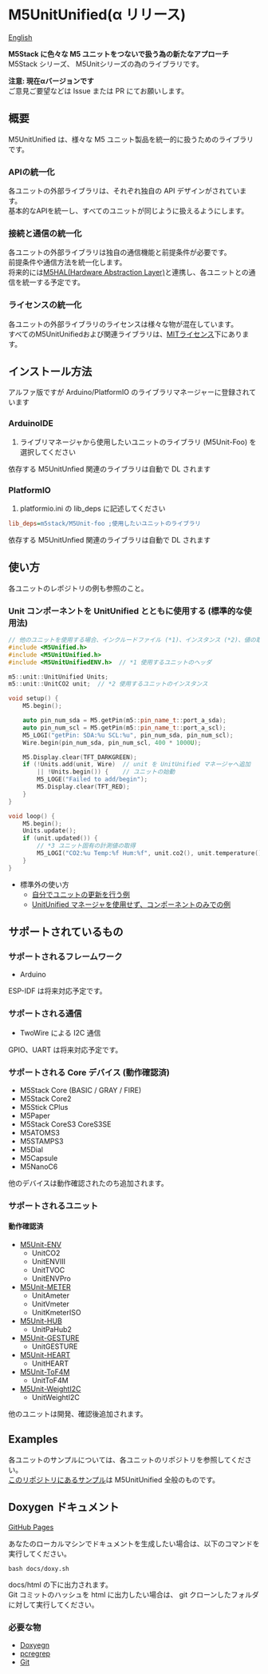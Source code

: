 
# M5UnitUnified(α リリース)

[English](README.md)

**M5Stack に色々な M5 ユニットをつないで扱う為の新たなアプローチ**  
M5Stack シリーズ、 M5Unitシリーズの為のライブラリです。

**注意: 現在αバージョンです**  
ご意見ご要望などは Issue または PR にてお願いします。

## 概要
M5UnitUnified は、様々な M5 ユニット製品を統一的に扱うためのライブラリです。

### APIの統一化
各ユニットの外部ライブラリは、それぞれ独自の API デザインがされています。  
基本的なAPIを統一し、すべてのユニットが同じように扱えるようにします。

### 接続と通信の統一化
各ユニットの外部ライブラリは独自の通信機能と前提条件が必要です。  
前提条件や通信方法を統一化します。  
将来的には[M5HAL(Hardware Abstraction Layer)](https://github.com/m5stack/M5HAL)と連携し、各ユニットとの通信を統一する予定です。

### ライセンスの統一化
各ユニットの外部ライブラリのライセンスは様々な物が混在しています。  
すべてのM5UnitUnifiedおよび関連ライブラリは、[MITライセンス](LICENSE)下にあります。


## インストール方法
アルファ版ですが Arduino/PlatformIO のライブラリマネージャーに登録されています

### ArduinoIDE
1. ライブリマネージャから使用したいユニットのライブラリ (M5Unit-Foo) を選択してください

依存する M5UnitUnfied 関連のライブラリは自動で DL されます

### PlatformIO
1. platformio.ini の lib\_deps に記述してください
```ini
lib_deps=m5stack/M5Unit-foo ;使用したいユニットのライブラリ
```

依存する M5UnitUnfied 関連のライブラリは自動で DL されます

## 使い方

各ユニットのレポジトリの例も参照のこと。

### Unit コンポーネントを UnitUnified とともに使用する (標準的な使用法)

```cpp
// 他のユニットを使用する場合、インクルードファイル (*1)、インスタンス (*2)、値の取得 (*3) を変更する
#include <M5Unified.h>
#include <M5UnitUnified.h>
#include <M5UnitUnifiedENV.h>  // *1 使用するユニットのヘッダ

m5::unit::UnitUnified Units;
m5::unit::UnitCO2 unit;  // *2 使用するユニットのインスタンス

void setup() {
    M5.begin();

    auto pin_num_sda = M5.getPin(m5::pin_name_t::port_a_sda);
    auto pin_num_scl = M5.getPin(m5::pin_name_t::port_a_scl);
    M5_LOGI("getPin: SDA:%u SCL:%u", pin_num_sda, pin_num_scl);
    Wire.begin(pin_num_sda, pin_num_scl, 400 * 1000U);

    M5.Display.clear(TFT_DARKGREEN);
    if (!Units.add(unit, Wire)  // unit を UnitUnified マネージャへ追加
        || !Units.begin()) {    // ユニットの始動
        M5_LOGE("Failed to add/begin");
        M5.Display.clear(TFT_RED);
    }
}

void loop() {
    M5.begin();
    Units.update();
    if (unit.updated()) {
        // *3 ユニット固有の計測値の取得
        M5_LOGI("CO2:%u Temp:%f Hum:%f", unit.co2(), unit.temperature(), unit.humidity());
    }
}
```

- 標準外の使い方
  - [自分でユニットの更新を行う例](examples/Basic/SelfUpdate)
  - [UnitUnified マネージャを使用せず、コンポーネントのみでの例](examples/Basic/ComponentOnly)


## サポートされているもの
### サポートされるフレームワーク
- Arduino

ESP-IDF は将来対応予定です。

### サポートされる通信
- TwoWire による I2C 通信

GPIO、UART は将来対応予定です。


### サポートされる Core デバイス (動作確認済)
- M5Stack Core (BASIC / GRAY / FIRE)
- M5Stack Core2
- M5Stick CPlus
- M5Paper
- M5Stack CoreS3 CoreS3SE
- M5ATOMS3
- M5STAMPS3
- M5Dial
- M5Capsule
- M5NanoC6

他のデバイスは動作確認されたのち追加されます。

### サポートされるユニット

#### 動作確認済
- [M5Unit-ENV](https://github.com/m5stack/M5Unit-ENV)
  - UnitCO2
  - UnitENVIII
  - UnitTVOC
  - UnitENVPro
- [M5Unit-METER](https://github.com/m5stack/M5Unit-METER)
  - UnitAmeter
  - UnitVmeter
  - UnitKmeterISO
- [M5Unit-HUB](https://github.com/m5stack/M5Unit-HUB)
  - UnitPaHub2
- [M5Unit-GESTURE](https://github.com/m5stack/M5Unit-GESTURE)
  - UnitGESTURE
- [M5Unit-HEART](https://github.com/m5stack/M5Unit-HEART)
  - UnitHEART
- [M5Unit-ToF4M](https://github.com/m5stack/M5Unit-ToF4M)
  - UnitToF4M
- [M5Unit-WeightI2C](https://github.com/m5stack/M5Unit-WeightI2C)
  - UnitWeightI2C

他のユニットは開発、確認後追加されます。


## Examples
各ユニットのサンプルについては、各ユニットのリポジトリを参照してください。  
[このリポジトリにあるサンプル](examples/Basic)は M5UnitUnified 全般のものです。


## Doxygen ドキュメント

[GitHub Pages](https://m5stack.github.io/M5UnitUnified/)

あなたのローカルマシンでドキュメントを生成したい場合は、以下のコマンドを実行してください。
```
bash docs/doxy.sh
```
docs/html の下に出力されます。  
Git コミットのハッシュを html に出力したい場合は、 git クローンしたフォルダに対して実行してください。

### 必要な物
- [Doxyegn](https://www.doxygen.nl/)
- [pcregrep](https://formulae.brew.sh/formula/pcre2)
- [Git](https://git-scm.com/)

